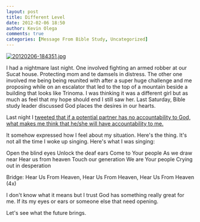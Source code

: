 ```yaml
---
layout: post
title: Different Level
date: 2012-02-06 18:50
author: Kevin Olega
comments: true
categories: [Message From Bible Study, Uncategorized]
---
```

<a href="http://minimalchanges.com/blog/wp-content/uploads/2012/02/20120206-184351.jpg"><img src="http://minimalchanges.com/blog/wp-content/uploads/2012/02/20120206-184351.jpg" alt="20120206-184351.jpg" class="alignnone size-full" /></a>

I had a nightmare last night. One involved fighting an armed robber at our Sucat house. Protecting mom and te damsels in distress. The other one involved me being being reunited with after a super huge challenge and me proposing while on an escalator that led to the top of a mountain beside a building that looks like Trinoma. I was thinking it was a different girl but as much as feel that my hope should end I still saw her. Last Saturday, Bible study leader discussed God places the desires in our hearts. 

Last night I <a href="https://twitter.com/kevinolega/status/166184209273200642">tweeted that if a potential partner has no accountability to God, what makes me think that he/she will have accountability to me. </a>

It somehow expressed how I feel about my situation. Here's the thing. It's not all the time I woke up singing. Here's what I was singing:

Open the blind eyes 
Unlock the deaf ears 
Come to Your people 
As we draw near 
Hear us from heaven 
Touch our generation 
We are Your people 
Crying out in desperation 

Bridge: 
Hear Us From Heaven, 
Hear Us From Heaven, 
Hear Us From Heaven (4x)

I don't know what it means but I trust God has something really great for me. If its my eyes or ears or someone else that need opening. 

Let's see what the future brings.

